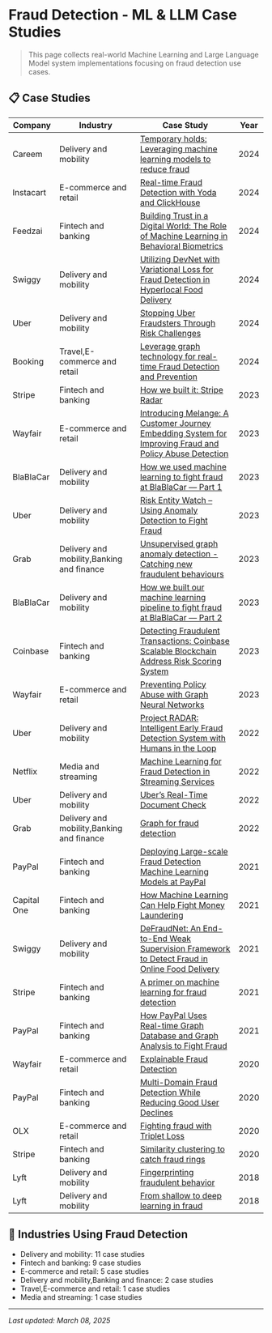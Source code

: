 # Fraud Detection - ML & LLM Case Studies

> This page collects real-world Machine Learning and Large Language Model system implementations focusing on fraud detection use cases.

## 📋 Case Studies

| Company | Industry | Case Study | Year |
|---------|----------|------------|------|
| Careem | Delivery and mobility | [Temporary holds: Leveraging machine learning models to reduce fraud](../by-company/careem/temporary-holds-leveraging-machine-learning-models-to-reduce-fraud.md) | 2024 |
| Instacart | E-commerce and retail | [Real-time Fraud Detection with Yoda and ClickHouse](../by-company/instacart/real-time-fraud-detection-with-yoda-and-clickhouse.md) | 2024 |
| Feedzai | Fintech and banking | [Building Trust in a Digital World: The Role of Machine Learning in Behavioral Biometrics](../by-company/feedzai/building-trust-in-a-digital-world-the-role-of-machine-learning-in-behavioral-biometrics.md) | 2024 |
| Swiggy | Delivery and mobility | [Utilizing DevNet with Variational Loss for Fraud Detection in Hyperlocal Food Delivery](../by-company/swiggy/utilizing-devnet-with-variational-loss-for-fraud-detection-in-hyperlocal-food-delivery.md) | 2024 |
| Uber | Delivery and mobility | [Stopping Uber Fraudsters Through Risk Challenges](../by-company/uber/stopping-uber-fraudsters-through-risk-challenges.md) | 2024 |
| Booking | Travel,E-commerce and retail | [Leverage graph technology for real-time Fraud Detection and Prevention](../by-company/booking/leverage-graph-technology-for-real-time-fraud-detection-and-prevention.md) | 2024 |
| Stripe | Fintech and banking | [How we built it: Stripe Radar](../by-company/stripe/how-we-built-it-stripe-radar.md) | 2023 |
| Wayfair | E-commerce and retail | [Introducing Melange: A Customer Journey Embedding System for Improving Fraud and Policy Abuse Detection](../by-company/wayfair/introducing-melange-a-customer-journey-embedding-system-for-improving-fraud-and-policy-abuse-detection.md) | 2023 |
| BlaBlaCar | Delivery and mobility | [How we used machine learning to fight fraud at BlaBlaCar — Part 1](../by-company/blablacar/how-we-used-machine-learning-to-fight-fraud-at-blablacar-part-1.md) | 2023 |
| Uber | Delivery and mobility | [Risk Entity Watch – Using Anomaly Detection to Fight Fraud](../by-company/uber/risk-entity-watch-using-anomaly-detection-to-fight-fraud.md) | 2023 |
| Grab | Delivery and mobility,Banking and finance | [Unsupervised graph anomaly detection - Catching new fraudulent behaviours](../by-company/grab/unsupervised-graph-anomaly-detection-catching-new-fraudulent-behaviours.md) | 2023 |
| BlaBlaCar | Delivery and mobility | [How we built our machine learning pipeline to fight fraud at BlaBlaCar — Part 2](../by-company/blablacar/how-we-built-our-machine-learning-pipeline-to-fight-fraud-at-blablacar-part-2.md) | 2023 |
| Coinbase | Fintech and banking | [Detecting Fraudulent Transactions: Coinbase Scalable Blockchain Address Risk Scoring System](../by-company/coinbase/detecting-fraudulent-transactions-coinbase-scalable-blockchain-address-risk-scoring-system.md) | 2023 |
| Wayfair | E-commerce and retail | [Preventing Policy Abuse with Graph Neural Networks](../by-company/wayfair/preventing-policy-abuse-with-graph-neural-networks.md) | 2023 |
| Uber | Delivery and mobility | [Project RADAR: Intelligent Early Fraud Detection System with Humans in the Loop](../by-company/uber/project-radar-intelligent-early-fraud-detection-system-with-humans-in-the-loop.md) | 2022 |
| Netflix | Media and streaming | [Machine Learning for Fraud Detection in Streaming Services](../by-company/netflix/machine-learning-for-fraud-detection-in-streaming-services.md) | 2022 |
| Uber | Delivery and mobility | [Uber’s Real-Time Document Check](../by-company/uber/ubers-real-time-document-check.md) | 2022 |
| Grab | Delivery and mobility,Banking and finance | [Graph for fraud detection](../by-company/grab/graph-for-fraud-detection.md) | 2022 |
| PayPal | Fintech and banking | [Deploying Large-scale Fraud Detection Machine Learning Models at PayPal](../by-company/paypal/deploying-large-scale-fraud-detection-machine-learning-models-at-paypal.md) | 2021 |
| Capital One | Fintech and banking | [How Machine Learning Can Help Fight Money Laundering](../by-company/capital-one/how-machine-learning-can-help-fight-money-laundering.md) | 2021 |
| Swiggy | Delivery and mobility | [DeFraudNet: An End-to-End Weak Supervision Framework to Detect Fraud in Online Food Delivery](../by-company/swiggy/defraudnet-an-end-to-end-weak-supervision-framework-to-detect-fraud-in-online-food-delivery.md) | 2021 |
| Stripe | Fintech and banking | [A primer on machine learning for fraud detection](../by-company/stripe/a-primer-on-machine-learning-for-fraud-detection.md) | 2021 |
| PayPal | Fintech and banking | [How PayPal Uses Real-time Graph Database and Graph Analysis to Fight Fraud](../by-company/paypal/how-paypal-uses-real-time-graph-database-and-graph-analysis-to-fight-fraud.md) | 2021 |
| Wayfair | E-commerce and retail | [Explainable Fraud Detection](../by-company/wayfair/explainable-fraud-detection.md) | 2020 |
| PayPal | Fintech and banking | [Multi-Domain Fraud Detection While Reducing Good User Declines](../by-company/paypal/multi-domain-fraud-detection-while-reducing-good-user-declines.md) | 2020 |
| OLX | E-commerce and retail | [Fighting fraud with Triplet Loss](../by-company/olx/fighting-fraud-with-triplet-loss.md) | 2020 |
| Stripe | Fintech and banking | [Similarity clustering to catch fraud rings](../by-company/stripe/similarity-clustering-to-catch-fraud-rings.md) | 2020 |
| Lyft | Delivery and mobility | [Fingerprinting fraudulent behavior](../by-company/lyft/fingerprinting-fraudulent-behavior.md) | 2018 |
| Lyft | Delivery and mobility | [From shallow to deep learning in fraud](../by-company/lyft/from-shallow-to-deep-learning-in-fraud.md) | 2018 |

## 🏢 Industries Using Fraud Detection

- Delivery and mobility: 11 case studies
- Fintech and banking: 9 case studies
- E-commerce and retail: 5 case studies
- Delivery and mobility,Banking and finance: 2 case studies
- Travel,E-commerce and retail: 1 case studies
- Media and streaming: 1 case studies

---

*Last updated: March 08, 2025*

